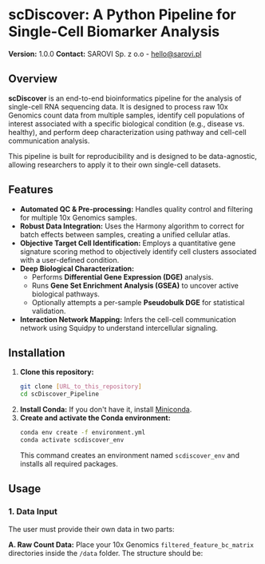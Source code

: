 # scDiscover: A Python Pipeline for Single-Cell Biomarker Analysis

**Version:** 1.0.0
**Contact:** SAROVI Sp. z o.o - hello@sarovi.pl

## Overview

**scDiscover** is an end-to-end bioinformatics pipeline for the analysis of single-cell RNA sequencing data. It is designed to process raw 10x Genomics count data from multiple samples, identify cell populations of interest associated with a specific biological condition (e.g., disease vs. healthy), and perform deep characterization using pathway and cell-cell communication analysis.

This pipeline is built for reproducibility and is designed to be data-agnostic, allowing researchers to apply it to their own single-cell datasets.

## Features

-   **Automated QC & Pre-processing:** Handles quality control and filtering for multiple 10x Genomics samples.
-   **Robust Data Integration:** Uses the Harmony algorithm to correct for batch effects between samples, creating a unified cellular atlas.
-   **Objective Target Cell Identification:** Employs a quantitative gene signature scoring method to objectively identify cell clusters associated with a user-defined condition.
-   **Deep Biological Characterization:**
    -   Performs **Differential Gene Expression (DGE)** analysis.
    -   Runs **Gene Set Enrichment Analysis (GSEA)** to uncover active biological pathways.
    -   Optionally attempts a per-sample **Pseudobulk DGE** for statistical validation.
-   **Interaction Network Mapping:** Infers the cell-cell communication network using Squidpy to understand intercellular signaling.

## Installation

1.  **Clone this repository:**
    ```bash
    git clone [URL_to_this_repository]
    cd scDiscover_Pipeline
    ```
2.  **Install Conda:** If you don't have it, install [Miniconda](https://docs.conda.io/en/latest/miniconda.html).
3.  **Create and activate the Conda environment:**
    ```bash
    conda env create -f environment.yml
    conda activate scdiscover_env
    ```
    This command creates an environment named `scdiscover_env` and installs all required packages.

## Usage

### 1. Data Input

The user must provide their own data in two parts:

**A. Raw Count Data:**
Place your 10x Genomics `filtered_feature_bc_matrix` directories inside the `/data` folder. The structure should be:
